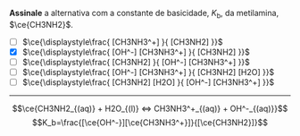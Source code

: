 **Assinale** a alternativa com a constante de basicidade, $K_\mathrm{b}$, da metilamina, $\ce{CH3NH2}$.

- [ ] $\ce{\displaystyle\frac{ [CH3NH3^+] }{ [CH3NH2] }}$
- [x] $\ce{\displaystyle\frac{ [OH^-] [CH3NH3^+] }{ [CH3NH2] }}$
- [ ] $\ce{\displaystyle\frac{ [CH3NH2] }{ [OH^-] [CH3NH3^+] }}$
- [ ] $\ce{\displaystyle\frac{ [OH^-] [CH3NH3^+] }{ [CH3NH2] [H2O] }}$
- [ ] $\ce{\displaystyle\frac{ [CH3NH2] [H2O] }{ [OH^-] [CH3NH3^+] }}$

---

$$\ce{CH3NH2_{(aq)} + H2O_{(l)} <=> CH3NH3^+_{(aq)} + OH^-_{(aq)}}$$
$$K_b=\frac{[\ce{OH^-}][\ce{CH3NH3^+}]}{[\ce{CH3NH2}]}$$
